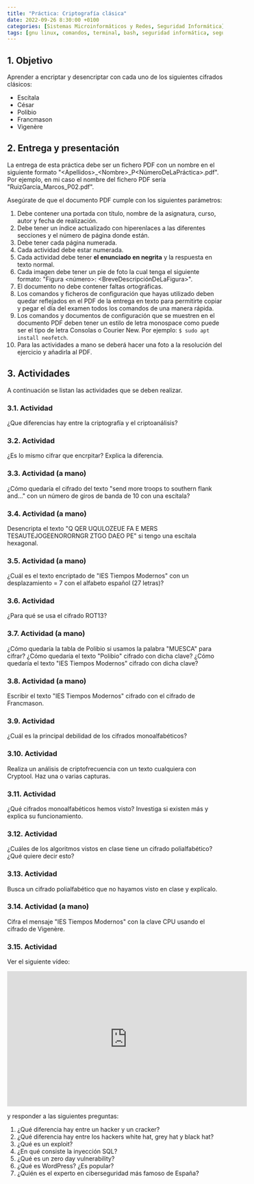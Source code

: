 ```yaml
---
title: "Práctica: Criptografía clásica"
date: 2022-09-26 8:30:00 +0100
categories: [Sistemas Microinformáticos y Redes, Seguridad Informática]
tags: [gnu linux, comandos, terminal, bash, seguridad informática, seguridad activa, smr]
---
```


## 1. Objetivo

Aprender a encriptar y desencriptar con cada uno de los siguientes cifrados clásicos:

- Escítala
- César
- Polibio
- Francmason
- Vigenère

## 2. Entrega y presentación

La entrega de esta práctica debe ser un fichero PDF con un nombre en el siguiente formato "\<Apellidos\>_\<Nombre\>_P\<NúmeroDeLaPráctica\>.pdf". Por ejemplo, en mi caso el nombre del fichero PDF sería "RuizGarcía_Marcos_P02.pdf".

Asegúrate de que el documento PDF cumple con los siguientes parámetros:

1. Debe contener una portada con título, nombre de la asignatura, curso, autor y fecha de realización.
2. Debe tener un índice actualizado con hiperenlaces a las diferentes secciones y el número de página donde están.
3. Debe tener cada página numerada.
4. Cada actividad debe estar numerada. 
5. Cada actividad debe tener **el enunciado en negrita** y la respuesta en texto normal.
6. Cada imagen debe tener un pie de foto la cual tenga el siguiente formato: "Figura \<número\>: \<BreveDescripciónDeLaFigura\>".
7. El documento no debe contener faltas ortográficas.
8. Los comandos y ficheros de configuración que hayas utilizado deben quedar reflejados en el PDF de la entrega en texto para permitirte copiar y pegar el día del examen todos los comandos de una manera rápida.
9. Los comandos y documentos de configuración que se muestren en el documento PDF deben tener un estilo de letra monospace como puede ser el tipo de letra Consolas o Courier New. Por ejemplo: `$ sudo apt install neofetch`.
10. Para las actividades a mano se deberá hacer una foto a la resolución del ejercicio y añadirla al PDF. 

## 3. Actividades

A continuación se listan las actividades que se deben realizar.

### 3.1. Actividad

¿Que diferencias hay entre la criptografía y el criptoanálisis?

### 3.2. Actividad

¿Es lo mismo cifrar que encrpitar? Explica la diferencia.

### 3.3. Actividad (a mano)

¿Cómo quedaría el cifrado del texto "send more troops to southern flank and…" con un número de giros de banda de 10 con una escítala?

### 3.4. Actividad (a mano)

Desencripta el texto "Q QER UQULOZEUE FA E MERS TESAUTEJOGEENORORNGR ZTGO DAEO PE" si tengo una escítala hexagonal.

### 3.5. Actividad (a mano)

¿Cuál es el texto encriptado de "IES Tiempos Modernos" con un desplazamiento = 7 con el alfabeto español (27 letras)?

### 3.6. Actividad

¿Para qué se usa el cifrado ROT13?

### 3.7. Actividad (a mano)

¿Cómo quedaría la tabla de Polibio si usamos la palabra "MUESCA" para cifrar? ¿Cómo quedaría el texto "Polibio" cifrado con dicha clave? ¿Cómo quedaría el texto "IES Tiempos Modernos" cifrado con dicha clave?

### 3.8. Actividad (a mano)

Escribir el texto "IES Tiempos Modernos" cifrado con el cifrado de Francmason.

### 3.9. Actividad

¿Cuál es la principal debilidad de los cifrados monoalfabéticos?

### 3.10. Actividad

Realiza un análisis de criptofrecuencia con un texto cualquiera con Cryptool. Haz una o varias capturas.

### 3.11. Actividad

¿Qué cifrados monoalfabéticos hemos visto? Investiga si existen más y explica su funcionamiento.

### 3.12. Actividad

¿Cuáles de los algoritmos vistos en clase tiene un cifrado polialfabético? ¿Qué quiere decir esto?

### 3.13. Actividad

Busca un cifrado polialfabético que no hayamos visto en clase y explícalo.

### 3.14. Actividad (a mano)

Cifra el mensaje "IES Tiempos Modernos" con la clave CPU usando el cifrado de Vigenère.

### 3.15. Actividad

Ver el siguiente vídeo:

<iframe width="560" height="315" src="https://www.youtube.com/embed/FhP9DkdCPQo" title="YouTube video player" frameborder="0" allow="accelerometer; autoplay; clipboard-write; encrypted-media; gyroscope; picture-in-picture" allowfullscreen></iframe>

y responder a las siguientes preguntas:

1. ¿Qué diferencia hay entre un hacker y un cracker?
1. ¿Qué diferencia hay entre los hackers white hat, grey hat y black hat?
1. ¿Qué es un exploit?
1. ¿En qué consiste la inyección SQL?
1. ¿Qué es un zero day vulnerability?
1. ¿Qué es WordPress? ¿Es popular?
1. ¿Quién es el experto en ciberseguridad más famoso de España?

